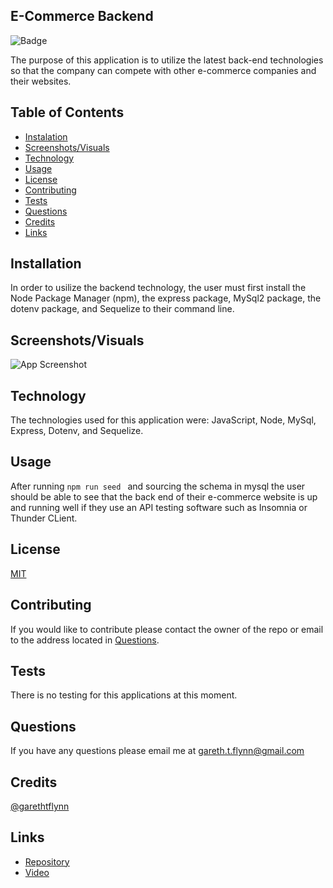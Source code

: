## E-Commerce Backend

![Badge](https://img.shields.io/badge/License-MIT-red)

The purpose of this application is to utilize the latest back-end technologies so that the company can compete with other e-commerce companies and their websites.

## Table of Contents 

  * [Instalation](#installation)
  * [Screenshots/Visuals](#screenshots/visuals)
  * [Technology](#technology)
  * [Usage](#usage)
  * [License](#license)
  * [Contributing](#contributing)
  * [Tests](#tests)
  * [Questions](#questions)
  * [Credits](#credits)
  * [Links](#links)

## Installation 

In order to usilize the backend technology, the user must first install the Node Package Manager (npm), the express package, MySql2 package, the dotenv package, and Sequelize to their command line.

## Screenshots/Visuals

![App Screenshot]()

## Technology

The technologies used for this application were: JavaScript, Node, MySql, Express, Dotenv, and Sequelize.

## Usage

After running ```npm run seed ``` and sourcing the schema in mysql the user should be able to see that the back end of their e-commerce website is up and running well if they use an API testing software such as Insomnia or Thunder CLient. 

## License

[MIT](https://choosealicense.com/licenses/mit/)

## Contributing 

If you would like to contribute please contact the owner of the repo or email to the address located in [Questions](#questions).

## Tests

There is no testing for this applications at this moment.

## Questions 

If you have any questions please email me at gareth.t.flynn@gmail.com

## Credits

[@garethtflynn](https://www.github.com/garethtflynn) 

## Links  

* [Repository](https://github.com/garethtflynn/E-CommerceBackEnd)
* [Video]()
